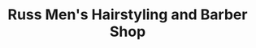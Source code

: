 ---
title: "Russ Men's Hairstyling and Barber Shop"
url: /hamilton/russ-mens-hairstyling-and-barber-shop/
shop: Friseur
---